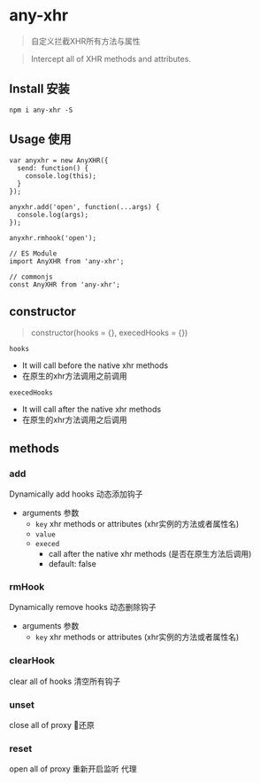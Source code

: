 # any-xhr

> 自定义拦截XHR所有方法与属性

> Intercept all of XHR methods and attributes.

## Install 安装

`npm i any-xhr -S`

## Usage 使用

```
var anyxhr = new AnyXHR({
  send: function() {
    console.log(this);
  }
});

anyxhr.add('open', function(...args) {
  console.log(args);
});

anyxhr.rmhook('open');

// ES Module
import AnyXHR from 'any-xhr';

// commonjs
const AnyXHR from 'any-xhr';
```

## constructor

> constructor(hooks = {}, execedHooks = {})

`hooks` 

  - It will call before the native xhr methods
  - 在原生的xhr方法调用之前调用

`execedHooks`

  - It will call after the native xhr methods
  - 在原生的xhr方法调用之后调用

## methods

### add

Dynamically add hooks
动态添加钩子

- arguments 参数
  - `key` xhr methods or attributes (xhr实例的方法或者属性名)
  - `value`
  - `execed`
    - call after the native xhr methods (是否在原生方法后调用)
    - default: false

### rmHook

Dynamically remove hooks
动态删除钩子

- arguments 参数
  - `key` xhr methods or attributes (xhr实例的方法或者属性名)

### clearHook

clear all of hooks
清空所有钩子

### unset

close all of proxy
还原

### reset

open all of proxy
重新开启监听 代理
